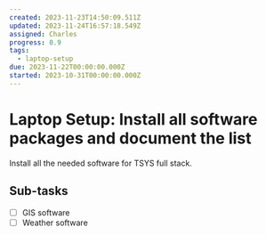 ```yaml
---
created: 2023-11-23T14:50:09.511Z
updated: 2023-11-24T16:57:18.549Z
assigned: Charles
progress: 0.9
tags:
  - laptop-setup
due: 2023-11-22T00:00:00.000Z
started: 2023-10-31T00:00:00.000Z
---
```


# Laptop Setup: Install all software packages and document the list 

Install all the needed software for TSYS full stack.

## Sub-tasks

- [ ] GIS software
- [ ] Weather software
